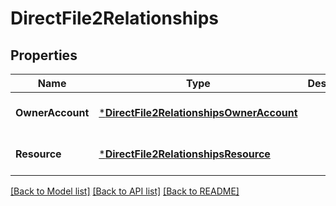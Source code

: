 # DirectFile2Relationships

## Properties
Name | Type | Description | Notes
------------ | ------------- | ------------- | -------------
**OwnerAccount** | [***DirectFile2RelationshipsOwnerAccount**](DirectFile_2_relationships_ownerAccount.md) |  | [optional] [default to null]
**Resource** | [***DirectFile2RelationshipsResource**](DirectFile_2_relationships_resource.md) |  | [optional] [default to null]

[[Back to Model list]](../README.md#documentation-for-models) [[Back to API list]](../README.md#documentation-for-api-endpoints) [[Back to README]](../README.md)

